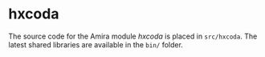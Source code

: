 # hxcoda

The source code for the Amira module *hxcoda* is placed in ``src/hxcoda``.
The latest shared libraries are available in the ``bin/`` folder.
